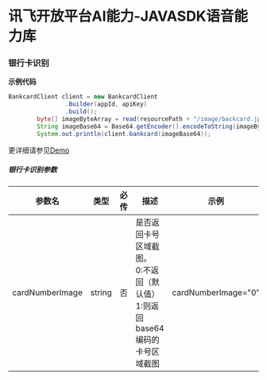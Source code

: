 # 讯飞开放平台AI能力-JAVASDK语音能力库

### 银行卡识别

**示例代码**
```java
BankcardClient client = new BankcardClient
                .Builder(appId, apiKey)
                .build();
        byte[] imageByteArray = read(resourcePath + "/image/backcard.jpg");
        String imageBase64 = Base64.getEncoder().encodeToString(imageByteArray);
        System.out.println(client.bankcard(imageBase64));
```
更详细请参见[Demo](https://github.com/iFLYTEK-OP/websdk-java-demo/blob/main/src/main/java/cn/xfyun/demo/BankcardClientApp.java)
##### 银行卡识别参数
|参数名|类型|必传|描述|示例|
|---|---|---|---|---|
|cardNumberImage|string|否|是否返回卡号区域截图。<br>0:不返回（默认值） <br>1:则返回base64编码的卡号区域截图|cardNumberImage="0"|